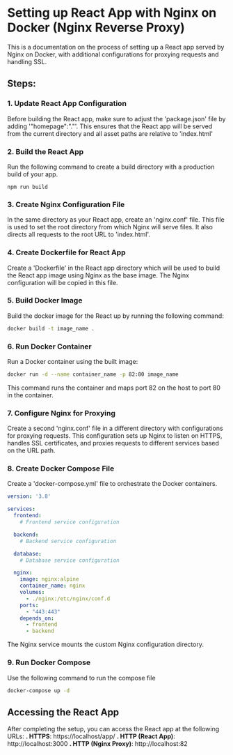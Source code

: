 # Setting up React App with Nginx on Docker (Nginx Reverse Proxy)
This is a documentation on the process of setting up a React app served by Nginx on Docker, with additional configurations for proxying requests and handling SSL.

## Steps:
### 1. Update React App Configuration
Before building the React app, make sure to adjust the 'package.json' file by adding '"homepage":"."'. This ensures that the React app will be served from the current directory and all asset paths are relative to 'index.html'

### 2. Build the React App
Run the following command to create a build directory with a production build of your app.
```
npm run build
```

### 3. Create Nginx Configuration File
In the same directory as your React app, create an 'nginx.conf' file. This file is used to set the root directory from which Nginx will serve files. It also directs all requests to the root URL to 'index.html'.

### 4. Create Dockerfile for React App
Create a 'Dockerfile' in the React app directory which will be used to build the React app image using Nginx as the base image. The Nginx configuration will be copied in this file.

### 5. Build Docker Image
Build the docker image for the React up by running the following command:
```bash
docker build -t image_name .
```

### 6. Run Docker Container
Run a Docker container using the built image:
```bash
docker run -d --name container_name -p 82:80 image_name
```
This command runs the container and maps port 82 on the host to port 80 in the container.

### 7. Configure Nginx for Proxying
Create a second 'nginx.conf' file in a different directory with configurations for proxying requests. This configuration sets up Nginx to listen on HTTPS, handles SSL certificates, and proxies requests to different services based on the URL path.

### 8. Create Docker Compose File
Create a 'docker-compose.yml' file to orchestrate the Docker containers. 
```yaml
version: '3.8'

services:
  frontend:
    # Frontend service configuration

  backend:
    # Backend service configuration

  database:
    # Database service configuration

  nginx:
    image: nginx:alpine
    container_name: nginx
    volumes:
      - ./nginx:/etc/nginx/conf.d
    ports:
      - "443:443"
    depends_on:
      - frontend
      - backend
```
The Nginx service mounts the custom Nginx configuration directory.

### 9. Run Docker Compose
Use the following command to run the compose file 
```bash
docker-compose up -d
```

## Accessing the React App
After completing the setup, you can access the React app at the following URLs:
**. HTTPS**: https://localhost/app/
**. HTTP (React App)**: http://localhost:3000
**. HTTP (Nginx Proxy)**: http://localhost:82
